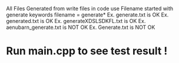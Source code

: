 All Files Generated from write files in code use Filename started with generate keywords
filename = generate*
Ex. generate.txt is OK
Ex. generated.txt is OK
Ex. generateXDSLSDKFL.txt is OK
Ex. aenubarn_generate.txt is NOT OK
Ex. Generate.txt is NOT OK

# Run main.cpp to see test result !
